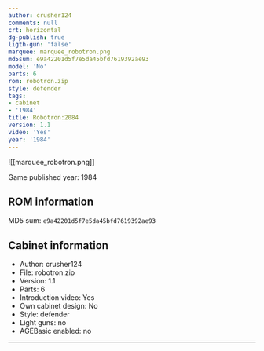 ```yaml
---
author: crusher124
comments: null
crt: horizontal
dg-publish: true
ligth-gun: 'false'
marquee: marquee_robotron.png
md5sum: e9a42201d5f7e5da45bfd7619392ae93
model: 'No'
parts: 6
rom: robotron.zip
style: defender
tags:
- cabinet
- '1984'
title: Robotron:2084
version: 1.1
video: 'Yes'
year: '1984'
---
```


![[marquee_robotron.png]]

Game published year: 1984

## ROM information

MD5 sum: `e9a42201d5f7e5da45bfd7619392ae93` 

## Cabinet information

- Author: crusher124
- File: robotron.zip
- Version: 1.1
- Parts: 6
- Introduction video: Yes
- Own cabinet design: No
- Style: defender
- Light guns: no
- AGEBasic enabled: no

---

